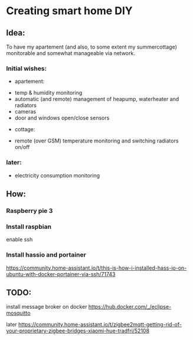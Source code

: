 # Creating smart home DIY

## Idea: 
To have my apartement (and also, to some extent my summercottage) monitorable and somewhat manageable via network.

### Initial wishes:
- apartement:
* temp & humidity monitoring
* automatic (and remote) management of heapump, waterheater and radiators
* cameras
* door and windows open/close sensors

- cottage:
* remote (over GSM) temperature monitoring and switching radiators on/off

### later:
- electricity consumption monitoring



## How:
### Raspberry pie 3

### Install raspbian
enable ssh

### Install hassio and portainer
https://community.home-assistant.io/t/this-is-how-i-installed-hass-io-on-ubuntu-with-docker-portainer-via-ssh/71743


## TODO:

install message broker on docker
https://hub.docker.com/_/eclipse-mosquitto


later
https://community.home-assistant.io/t/zigbee2mqtt-getting-rid-of-your-proprietary-zigbee-bridges-xiaomi-hue-tradfri/52108
